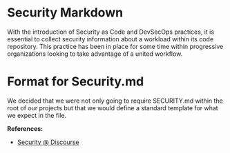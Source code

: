 Security Markdown
=================
With the introduction of Security as Code and DevSecOps practices, it is essential to collect security information about a workload within its code repository.  This practice has been in place for some time within progressive organizations looking to take advantage of a united workflow.

# Format for Security.md
We decided that we were not only going to require SECURITY.md within the root of our projects but that we would define a standard template for what we expect in the file.

**References:**       
* [Security @ Discourse](https://github.com/discourse/discourse/blob/master/docs/SECURITY.md)

